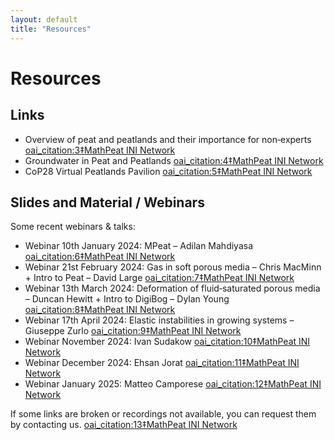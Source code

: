 ```yaml
---
layout: default
title: "Resources"
---
```


# Resources

## Links

- Overview of peat and peatlands and their importance for non‑experts  [oai_citation:3‡MathPeat INI Network](https://mathpeatnetwork.wordpress.com/resources/?utm_source=chatgpt.com)  
- Groundwater in Peat and Peatlands  [oai_citation:4‡MathPeat INI Network](https://mathpeatnetwork.wordpress.com/resources/?utm_source=chatgpt.com)  
- CoP28 Virtual Peatlands Pavilion  [oai_citation:5‡MathPeat INI Network](https://mathpeatnetwork.wordpress.com/resources/?utm_source=chatgpt.com)  

## Slides and Material / Webinars

Some recent webinars & talks:

- Webinar 10th January 2024: MPeat – Adilan Mahdiyasa  [oai_citation:6‡MathPeat INI Network](https://mathpeatnetwork.wordpress.com/resources/?utm_source=chatgpt.com)  
- Webinar 21st February 2024: Gas in soft porous media – Chris MacMinn + Intro to Peat – David Large  [oai_citation:7‡MathPeat INI Network](https://mathpeatnetwork.wordpress.com/resources/?utm_source=chatgpt.com)  
- Webinar 13th March 2024: Deformation of fluid‑saturated porous media – Duncan Hewitt + Intro to DigiBog – Dylan Young  [oai_citation:8‡MathPeat INI Network](https://mathpeatnetwork.wordpress.com/resources/?utm_source=chatgpt.com)  
- Webinar 17th April 2024: Elastic instabilities in growing systems – Giuseppe Zurlo  [oai_citation:9‡MathPeat INI Network](https://mathpeatnetwork.wordpress.com/resources/?utm_source=chatgpt.com)  
- Webinar November 2024: Ivan Sudakow  [oai_citation:10‡MathPeat INI Network](https://mathpeatnetwork.wordpress.com/resources/?utm_source=chatgpt.com)  
- Webinar December 2024: Ehsan Jorat  [oai_citation:11‡MathPeat INI Network](https://mathpeatnetwork.wordpress.com/resources/?utm_source=chatgpt.com)  
- Webinar January 2025: Matteo Camporese  [oai_citation:12‡MathPeat INI Network](https://mathpeatnetwork.wordpress.com/resources/?utm_source=chatgpt.com)  

If some links are broken or recordings not available, you can request them by contacting us.  [oai_citation:13‡MathPeat INI Network](https://mathpeatnetwork.wordpress.com/resources/?utm_source=chatgpt.com)